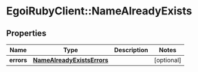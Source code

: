 # EgoiRubyClient::NameAlreadyExists

## Properties
Name | Type | Description | Notes
------------ | ------------- | ------------- | -------------
**errors** | [**NameAlreadyExistsErrors**](NameAlreadyExistsErrors.md) |  | [optional] 


